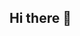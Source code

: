 ## Hi there 👋

<!--
**ketanmone/ketanmone** is a ✨ _special_ ✨ repository because its `README.md` (this file) appears on your GitHub profile.

Here are some ideas to get you started:

- 🔭 I’m currently working on Cyber Security Project Management
- 🌱 I’m currently learning Cyber Security
- 👯 I’m looking to collaborate on Group Discussions
- 🤔 I’m looking for help with Harward Referencing
- 💬 Ask me about Project Management
- 📫 How to reach me: Via Email
- 😎 Pronouns: He/Him
- ⚡ Fun fact: I love gaming
-->
